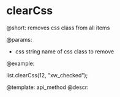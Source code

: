 clearCss
=============


@short: removes css class from all items
	

@params:
- css	string	name of css class to remove


@example:

list.clearCss(12, "xw_checked");


@template:	api_method
@descr:



